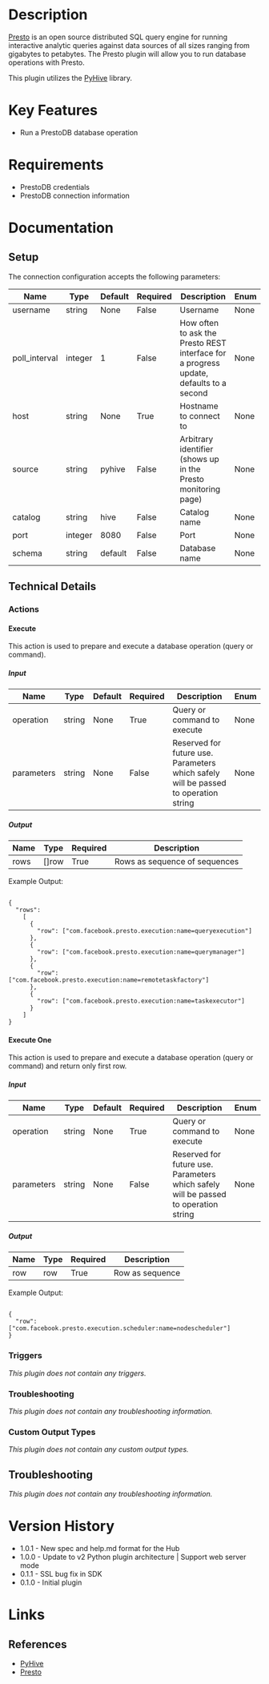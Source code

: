 # Description

[Presto](https://prestodb.io/) is an open source distributed SQL query engine for running interactive analytic 
queries against data sources of all sizes ranging from gigabytes to petabytes. The Presto plugin will allow you to 
run database operations with Presto.

This plugin utilizes the [PyHive](https://github.com/dropbox/PyHive) library.

# Key Features

* Run a PrestoDB database operation

# Requirements

* PrestoDB credentials
* PrestoDB connection information

# Documentation

## Setup

The connection configuration accepts the following parameters:

|Name|Type|Default|Required|Description|Enum|
|----|----|-------|--------|-----------|----|
|username|string|None|False|Username|None|
|poll_interval|integer|1|False|How often to ask the Presto REST interface for a progress update, defaults to a second|None|
|host|string|None|True|Hostname to connect to|None|
|source|string|pyhive|False|Arbitrary identifier (shows up in the Presto monitoring page)|None|
|catalog|string|hive|False|Catalog name|None|
|port|integer|8080|False|Port|None|
|schema|string|default|False|Database name|None|

## Technical Details

### Actions

#### Execute

This action is used to prepare and execute a database operation (query or command).

##### Input

|Name|Type|Default|Required|Description|Enum|
|----|----|-------|--------|-----------|----|
|operation|string|None|True|Query or command to execute|None|
|parameters|string|None|False|Reserved for future use. Parameters which safely will be passed to operation string|None|

##### Output

|Name|Type|Required|Description|
|----|----|--------|-----------|
|rows|[]row|True|Rows as sequence of sequences|

Example Output:

```

{
  "rows":
    [
      {
        "row": ["com.facebook.presto.execution:name=queryexecution"]
      },
      {
        "row": ["com.facebook.presto.execution:name=querymanager"]
      },
      {
        "row": ["com.facebook.presto.execution:name=remotetaskfactory"]
      },
      {
        "row": ["com.facebook.presto.execution:name=taskexecutor"]
      }
    ]
}

```

#### Execute One

This action is used to prepare and execute a database operation (query or command) and return only first row.

##### Input

|Name|Type|Default|Required|Description|Enum|
|----|----|-------|--------|-----------|----|
|operation|string|None|True|Query or command to execute|None|
|parameters|string|None|False|Reserved for future use. Parameters which safely will be passed to operation string|None|

##### Output

|Name|Type|Required|Description|
|----|----|--------|-----------|
|row|row|True|Row as sequence|

Example Output:

```

{
  "row": ["com.facebook.presto.execution.scheduler:name=nodescheduler"]
}

```

### Triggers

_This plugin does not contain any triggers._

### Troubleshooting

_This plugin does not contain any troubleshooting information._

### Custom Output Types

_This plugin does not contain any custom output types._

## Troubleshooting

_This plugin does not contain any troubleshooting information._

# Version History

* 1.0.1 - New spec and help.md format for the Hub
* 1.0.0 - Update to v2 Python plugin architecture | Support web server mode
* 0.1.1 - SSL bug fix in SDK
* 0.1.0 - Initial plugin

# Links

## References

* [PyHive](https://github.com/dropbox/PyHive)
* [Presto](https://github.com/prestodb/presto/wiki/HTTP-Protocol)


